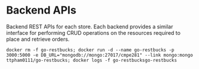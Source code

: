 # Backend APIs
Backend REST APIs for each store. Each backend provides a similar interface for performing CRUD operations on the resources required to place and retrieve orders.

```
docker rm -f go-restbucks; docker run -d --name go-restbucks -p 3000:5000 -e DB_URL="mongodb://mongo:27017/cmpe281" --link mongo:mongo ttpham0111/go-restbucks; docker logs -f go-restbucksgo-restbucks
```